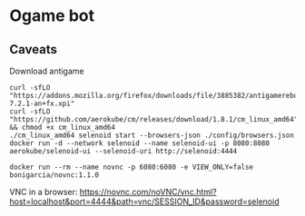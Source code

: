 # Ogame bot

## Caveats

Download antigame

```
curl -sfLO "https://addons.mozilla.org/firefox/downloads/file/3885382/antigamereborn-7.2.1-an+fx.xpi"
curl -sfLO "https://github.com/aerokube/cm/releases/download/1.8.1/cm_linux_amd64" && chmod +x cm_linux_amd64
./cm_linux_amd64 selenoid start --browsers-json ./config/browsers.json
docker run -d --network selenoid --name selenoid-ui -p 8080:8080 aerokube/selenoid-ui --selenoid-uri http://selenoid:4444

docker run --rm --name novnc -p 6080:6080 -e VIEW_ONLY=false bonigarcia/novnc:1.1.0
```

VNC in a browser: https://novnc.com/noVNC/vnc.html?host=localhost&port=4444&path=vnc/SESSION_ID&password=selenoid
